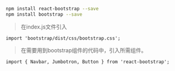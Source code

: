 ```bash
npm install react-bootstrap --save
npm install bootstrap --save
```

> 在index.js文件引入

```react
import 'bootstrap/dist/css/bootstrap.css';
```

> 在需要用到bootstrap组件的代码中，引入所需组件。

```react
import { Navbar, Jumbotron, Button } from 'react-bootstrap';
```

